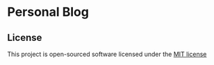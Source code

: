 # Personal Blog

## License

This project is open-sourced software licensed under the [MIT license](http://opensource.org/licenses/MIT)

